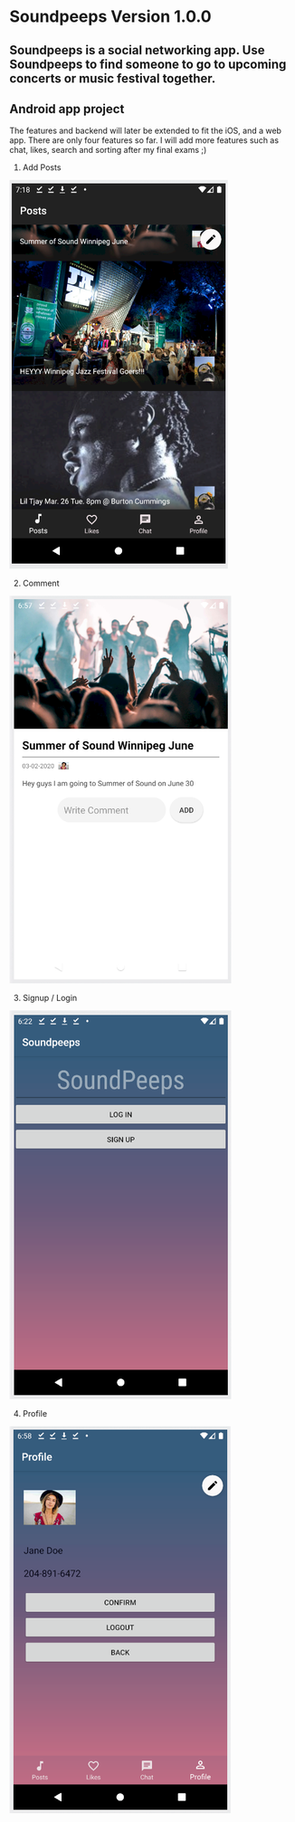 # Soundpeeps Version 1.0.0
## Soundpeeps is a social networking app. Use Soundpeeps to find someone to go to upcoming concerts or music festival together.
## Android app project

The features and backend will later be extended to fit the iOS, and a web app.
There are only four features so far. I will add more features such as chat, likes, search and sorting after my final exams ;)

1. Add Posts

![Add_posts](https://raw.githubusercontent.com/juliek1217/Soundpeeps/master/readmePics/posts1.PNG)

2. Comment

![Comment](https://raw.githubusercontent.com/juliek1217/Soundpeeps/master/readmePics/comment.PNG)

3. Signup / Login

![Singup/login](https://raw.githubusercontent.com/juliek1217/Soundpeeps/master/readmePics/first_page.PNG)

4. Profile

![Profile](https://raw.githubusercontent.com/juliek1217/Soundpeeps/master/readmePics/Profile.PNG)

